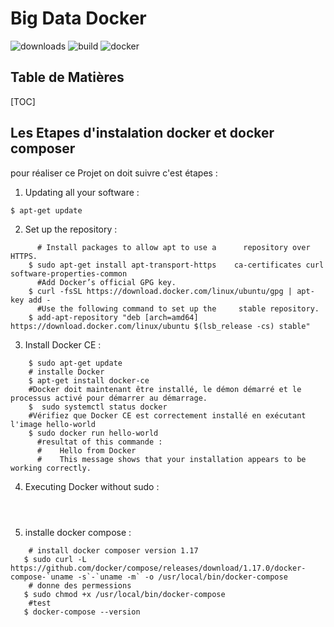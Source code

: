 

Big Data Docker  
===
![downloads](https://img.shields.io/github/downloads/atom/atom/total.svg)
![build](https://img.shields.io/appveyor/ci/:user/:repo.svg)
![docker](https://img.shields.io/docker/pulls/e.g._/ubuntu?logo=docker)
## Table de Matières 

 [TOC]

## Les Etapes d'instalation docker et docker composer

  pour réaliser ce Projet on doit suivre c'est étapes :

1. Updating all your software :
```gherkin= 
$ apt-get update
``` 
2. Set up the repository :
```gherkin= 
      # Install packages to allow apt to use a      repository over HTTPS.
    $ sudo apt-get install apt-transport-https    ca-certificates curl software-properties-common
      #Add Docker’s official GPG key.
    $ curl -fsSL https://download.docker.com/linux/ubuntu/gpg | apt-key add -
      #Use the following command to set up the     stable repository.
    $ add-apt-repository "deb [arch=amd64] https://download.docker.com/linux/ubuntu $(lsb_release -cs) stable"
```
3. Install Docker CE :
```gherkin=
    $ sudo apt-get update 
    # installe Docker 
    $ apt-get install docker-ce
    #Docker doit maintenant être installé, le démon démarré et le processus activé pour démarrer au démarrage. 
    $  sudo systemctl status docker
    #Vérifiez que Docker CE est correctement installé en exécutant l'image hello-world
    $ sudo docker run hello-world
      #resultat of this commande :
      #    Hello from Docker 
      #    This message shows that your installation appears to be working correctly.
```
4. Executing Docker without sudo :
```gherkin=
    
   
```
5. installe docker compose :
```gherkin=
    # install docker composer version 1.17
   $ sudo curl -L https://github.com/docker/compose/releases/download/1.17.0/docker-compose-`uname -s`-`uname -m` -o /usr/local/bin/docker-compose
    # donne des permessions 
   $ sudo chmod +x /usr/local/bin/docker-compose
    #test 
   $ docker-compose --version
   
```

